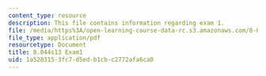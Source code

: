 ```yaml
---
content_type: resource
description: This file contains information regarding exam 1.
file: /media/https%3A/open-learning-course-data-rc.s3.amazonaws.com/8-044-statistical-physics-i-spring-2013/1a5203153fc7d5edb1cbc2772afa6ca0_MIT8_044S13_E1_b.pdf
file_type: application/pdf
resourcetype: Document
title: 8.044s13 Exam1
uid: 1a520315-3fc7-d5ed-b1cb-c2772afa6ca0
---
```


